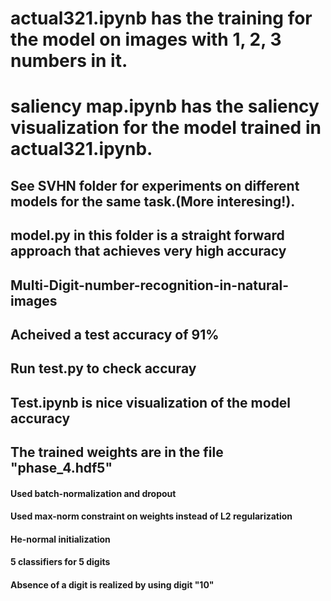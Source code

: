 # actual321.ipynb has the training for the model on images with 1, 2, 3 numbers in it. 
# saliency map.ipynb has the saliency visualization for the model trained in actual321.ipynb.
## See SVHN folder for experiments on different models for the same task.(More interesing!).

## model.py in this folder is a straight forward approach that achieves very high accuracy
## Multi-Digit-number-recognition-in-natural-images

## Acheived a test accuracy of 91%
## Run test.py to check accuray
## Test.ipynb is nice visualization of the model accuracy
## The trained weights are in the file "phase_4.hdf5"

#### Used batch-normalization and dropout
#### Used max-norm constraint on weights instead of L2 regularization
#### He-normal initialization
#### 5 classifiers for 5 digits
#### Absence of a digit is realized by using digit "10"
